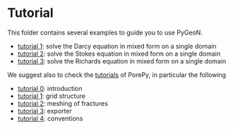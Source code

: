 # Tutorial

This folder contains several examples to guide you to use PyGeoN.
* [tutorial 1](./darcy.ipynb): solve the Darcy equation in mixed form on a single domain
* [tutorial 2](./stokes.ipynb): solve the Stokes equation in mixed form on a single domain
* [tutorial 3](./richards.ipynb): solve the Richards equation in mixed form on a single domain

We suggest also to check the [tutorials](https://github.com/pmgbergen/porepy/tree/develop/tutorials) of PorePy, in particular the following
* [tutorial 0](https://github.com/pmgbergen/porepy/blob/develop/tutorials/introduction.ipynb): introduction
* [tutorial 1](https://github.com/pmgbergen/porepy/blob/develop/tutorials/grid_structure.ipynb): grid structure
* [tutorial 2](https://github.com/pmgbergen/porepy/blob/develop/tutorials/meshing_of_fractures.ipynb): meshing of fractures
* [tutorial 3](https://github.com/pmgbergen/porepy/blob/develop/tutorials/exporter.ipynb): exporter
* [tutorial 4](https://github.com/pmgbergen/porepy/blob/develop/tutorials/conventions.ipynb): conventions
